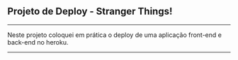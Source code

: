 ## Projeto de Deploy - Stranger Things!

---

Neste projeto coloquei em prática o deploy de uma aplicação front-end e back-end no heroku.

---